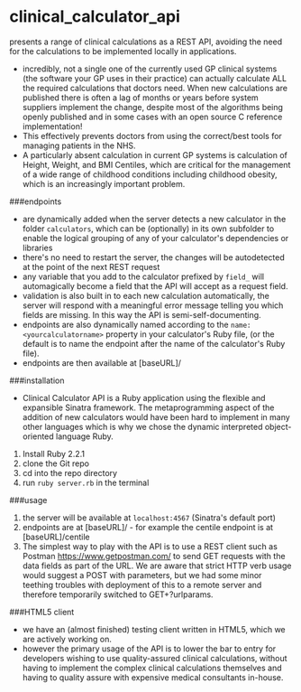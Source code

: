 # clinical_calculator_api

presents a range of clinical calculations as a REST API, avoiding the need for the calculations to be implemented locally in applications.

* incredibly, not a single one of the currently used GP clinical systems (the software your GP uses in their practice) can actually calculate ALL the required calculations that doctors need. When new calculations are published there is often a lag of months or years before system suppliers implement the change, despite most of the algorithms being openly published and in some cases with an open source C reference implementation!
* This effectively prevents doctors from using the correct/best tools for managing patients in the NHS.
* A particularly absent calculation in current GP systems is calculation of Height, Weight, and BMI Centiles, which are critical for the management of a wide range of childhood conditions including childhood obesity, which is an increasingly important problem. 

###endpoints

* are dynamically added when the server detects a new calculator in the folder `calculators`, which can be (optionally) in its own subfolder to enable the logical grouping of any of your calculator's dependencies or libraries
* there's no need to restart the server, the changes will be autodetected at the point of the next REST request
* any variable that you add to the calculator prefixed by `field_` will automagically become a field that the API will accept as a request field.
* validation is also built in to each new calculation automatically, the server will respond with a meaningful error message telling you which fields are missing. In this way the API is semi-self-documenting.
* endpoints are also dynamically named according to the `name:<yourcalculatorname>` property in your calculator's Ruby file, (or the default is to name the endpoint after the name of the calculator's Ruby file).
* endpoints are then available at [baseURL]/<yourcalculatorname>

###installation

* Clinical Calculator API is a Ruby application using the flexible and expansible Sinatra framework. The metaprogramming aspect of the addition of new calculators would have been hard to implement in many other languages which is why we chose the dynamic interpreted object-oriented language Ruby.

1. Install Ruby 2.2.1
2. clone the Git repo
3. cd into the repo directory
4. run `ruby server.rb` in the terminal

###usage

1. the server will be available at `localhost:4567` (Sinatra's default port)
6. endpoints are at [baseURL]/<calculatorname> - for example the centile endpoint is at [baseURL]/centile
7. The simplest way to play with the API is to use a REST client such as Postman https://www.getpostman.com/ to send GET requests with the data fields as part of the URL. We are aware that strict HTTP verb usage would suggest a POST with parameters, but we had some minor teething troubles with deployment of this to a remote server and therefore temporarily switched to GET+?urlparams.

###HTML5 client
* we have an (almost finished) testing client written in HTML5, which we are actively working on.
* however the primary usage of the API is to lower the bar to entry for developers wishing to use quality-assured clinical calculations, without having to implement the complex clinical calculations themselves and having to quality assure with expensive medical consultants in-house.
